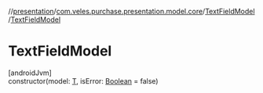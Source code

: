 //[presentation](../../../index.md)/[com.veles.purchase.presentation.model.core](../index.md)/[TextFieldModel](index.md)/[TextFieldModel](-text-field-model.md)

# TextFieldModel

[androidJvm]\
constructor(model: [T](index.md), isError: [Boolean](https://kotlinlang.org/api/latest/jvm/stdlib/kotlin/-boolean/index.html) = false)
